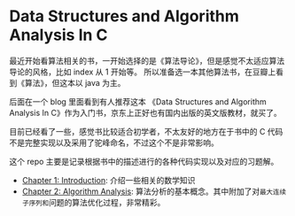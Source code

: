 # Data Structures and Algorithm Analysis In C

最近开始看算法相关的书，一开始选择的是《算法导论》，但是感觉不太适应算法导论的风格，比如 index 从 1 开始等。
所以准备选一本其他算法书，在豆瓣上看到《算法》，但这本以 java 为主。

后面在一个 blog 里面看到有人推荐这本 《Data Structures and Algorithm Analysis In C》作为入门书，京东上正好也有国内出版的英文版教材，就买了。


目前已经看了一些，感觉书比较适合初学者，不太友好的地方在于书中的 C 代码不是完整实现以及采用了驼峰命名，不过这个不是非常影响。


这个 repo 主要是记录根据书中的描述进行的各种代码实现以及对应的习题解。

* [Chapter 1: Introduction](chapter_1_Introduction/README.md): 介绍一些相关的数学知识
* [Chapter 2: Algorithm Analysis](chapter_2_Algorithm_Analysis/README.md): 算法分析的基本概念。其中附加了对`最大连续子序列和`问题的算法优化过程，非常精彩。
